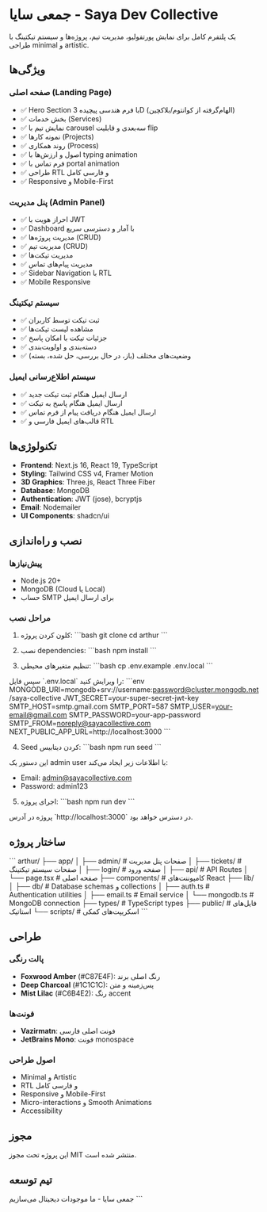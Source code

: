 # جمعی سایا - Saya Dev Collective

یک پلتفرم کامل برای نمایش پورتفولیو، مدیریت تیم، پروژه‌ها و سیستم تیکتینگ با طراحی minimal و artistic.

## ویژگی‌ها

### صفحه اصلی (Landing Page)
- ✅ Hero Section با فرم هندسی پیچیده 3D (الهام‌گرفته از کوانتوم/بلاکچین)
- ✅ بخش خدمات (Services)
- ✅ نمایش تیم با carousel سه‌بعدی و قابلیت flip
- ✅ نمونه کارها (Projects)
- ✅ روند همکاری (Process)
- ✅ اصول و ارزش‌ها با typing animation
- ✅ فرم تماس با portal animation
- ✅ طراحی RTL و فارسی کامل
- ✅ Responsive و Mobile-First

### پنل مدیریت (Admin Panel)
- ✅ احراز هویت با JWT
- ✅ Dashboard با آمار و دسترسی سریع
- ✅ مدیریت پروژه‌ها (CRUD)
- ✅ مدیریت تیم (CRUD)
- ✅ مدیریت تیکت‌ها
- ✅ مدیریت پیام‌های تماس
- ✅ Sidebar Navigation با RTL
- ✅ Mobile Responsive

### سیستم تیکتینگ
- ✅ ثبت تیکت توسط کاربران
- ✅ مشاهده لیست تیکت‌ها
- ✅ جزئیات تیکت با امکان پاسخ
- ✅ دسته‌بندی و اولویت‌بندی
- ✅ وضعیت‌های مختلف (باز، در حال بررسی، حل شده، بسته)

### سیستم اطلاع‌رسانی ایمیل
- ✅ ارسال ایمیل هنگام ثبت تیکت جدید
- ✅ ارسال ایمیل هنگام پاسخ به تیکت
- ✅ ارسال ایمیل هنگام دریافت پیام از فرم تماس
- ✅ قالب‌های ایمیل فارسی و RTL

## تکنولوژی‌ها

- **Frontend**: Next.js 16, React 19, TypeScript
- **Styling**: Tailwind CSS v4, Framer Motion
- **3D Graphics**: Three.js, React Three Fiber
- **Database**: MongoDB
- **Authentication**: JWT (jose), bcryptjs
- **Email**: Nodemailer
- **UI Components**: shadcn/ui

## نصب و راه‌اندازی

### پیش‌نیازها
- Node.js 20+
- MongoDB (Cloud یا Local)
- حساب SMTP برای ارسال ایمیل

### مراحل نصب

1. کلون کردن پروژه:
\`\`\`bash
git clone <repository-url>
cd arthur
\`\`\`

2. نصب dependencies:
\`\`\`bash
npm install
\`\`\`

3. تنظیم متغیرهای محیطی:
\`\`\`bash
cp .env.example .env.local
\`\`\`

سپس فایل \`.env.local\` را ویرایش کنید:
\`\`\`env
MONGODB_URI=mongodb+srv://username:password@cluster.mongodb.net/saya-collective
JWT_SECRET=your-super-secret-jwt-key
SMTP_HOST=smtp.gmail.com
SMTP_PORT=587
SMTP_USER=your-email@gmail.com
SMTP_PASSWORD=your-app-password
SMTP_FROM=noreply@sayacollective.com
NEXT_PUBLIC_APP_URL=http://localhost:3000
\`\`\`

4. Seed کردن دیتابیس:
\`\`\`bash
npm run seed
\`\`\`

این دستور یک admin user با اطلاعات زیر ایجاد می‌کند:
- Email: admin@sayacollective.com
- Password: admin123

5. اجرای پروژه:
\`\`\`bash
npm run dev
\`\`\`

پروژه در آدرس \`http://localhost:3000\` در دسترس خواهد بود.

## ساختار پروژه

\`\`\`
arthur/
├── app/
│   ├── admin/              # صفحات پنل مدیریت
│   ├── tickets/            # صفحات سیستم تیکتینگ
│   ├── login/              # صفحه ورود
│   ├── api/                # API Routes
│   └── page.tsx            # صفحه اصلی
├── components/             # کامپوننت‌های React
├── lib/
│   ├── db/                 # Database schemas و collections
│   ├── auth.ts             # Authentication utilities
│   ├── email.ts            # Email service
│   └── mongodb.ts          # MongoDB connection
├── types/                  # TypeScript types
├── public/                 # فایل‌های استاتیک
└── scripts/                # اسکریپت‌های کمکی
\`\`\`

## طراحی

### پالت رنگی
- **Foxwood Amber** (#C87E4F): رنگ اصلی برند
- **Deep Charcoal** (#1C1C1C): پس‌زمینه و متن
- **Mist Lilac** (#C6B4E2): رنگ accent

### فونت‌ها
- **Vazirmatn**: فونت اصلی فارسی
- **JetBrains Mono**: فونت monospace

### اصول طراحی
- Minimal و Artistic
- RTL و فارسی کامل
- Responsive و Mobile-First
- Micro-interactions و Smooth Animations
- Accessibility

## مجوز

این پروژه تحت مجوز MIT منتشر شده است.

## تیم توسعه

جمعی سایا - ما موجودات دیجیتال می‌سازیم
\`\`\`
